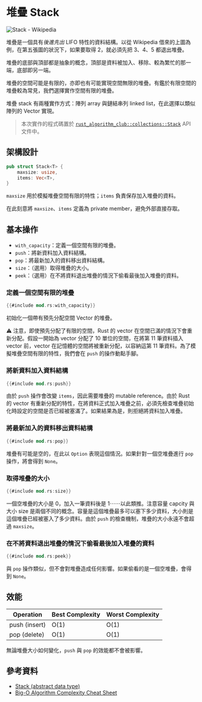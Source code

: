 # 堆疊 Stack

![Stack - Wikipedia](https://upload.wikimedia.org/wikipedia/commons/b/b4/Lifo_stack.png)

堆疊是一個具有*後進先出* LIFO 特性的資料結構。以從 Wikipedia 借來的上圖為例，在第五張圖的狀況下，如果要取得 2，就必須先把 3、4、5 都退出堆疊。

堆疊的底部與頂部都是抽象的概念，頂部是資料被加入、移除、較為繁忙的那一端，底部即另一端。

堆疊的空間可能是有限的，亦即也有可能實現空間無限的堆疊。有鑑於有限空間的堆疊較為常見，我們選擇實作空間有限的堆疊。

堆疊 stack 有兩種實作方式：陣列 array 與鏈結串列 linked list，在此選擇以類似陣列的 Vector 實現。

> 本次實作的程式碼置於 [`rust_algorithm_club::collections::Stack`][doc] API 文件中。

[doc]: /doc/rust_algorithm_club/collections/struct.Stack.html

## 架構設計

```rust
pub struct Stack<T> {
    maxsize: usize,
    items: Vec<T>,
}
```

`maxsize` 用於模擬堆疊空間有限的特性；`items` 負責保存加入堆疊的資料。

在此刻意將 `maxsize`、`items` 定義為 private member，避免外部直接存取。

## 基本操作

* `with_capacity`：定義一個空間有限的堆疊。
* `push`：將新資料加入資料結構。
* `pop`：將最新加入的資料移出資料結構。
* `size`：（選用）取得堆疊的大小。
* `peek`：（選用）在不將資料退出堆疊的情況下偷看最後加入堆疊的資料。

### 定義一個空間有限的堆疊

```rust
{{#include mod.rs:with_capacity}}
```

初始化一個帶有預先分配空間 Vector 的堆疊。

⚠ 注意，即使預先分配了有限的空間，Rust 的 vector 在空間已滿的情況下會重新分配。假設一開始為 vector 分配了 10 單位的空間，在將第 11 筆資料插入 vector 前，vector 在記憶體的空間將被重新分配，以容納這第 11 筆資料。為了模擬堆疊空間有限的特性，我們會在 `push` 的操作動點手腳。

### 將新資料加入資料結構

```rust
{{#include mod.rs:push}}
```

由於 `push` 操作會改變 `items`，因此需要堆疊的 mutable reference。由於 Rust 的 vector 有重新分配的特性，在將資料正式加入堆疊之前，必須先檢查堆疊初始化時設定的空間是否已經被塞滿了。如果結果為是，則拒絕將資料加入堆疊。

### 將最新加入的資料移出資料結構

```rust
{{#include mod.rs:pop}}
```

堆疊有可能是空的，在此以 `Option` 表現這個情況。如果針對一個空堆疊進行 `pop` 操作，將會得到 `None`。

### 取得堆疊的大小

```rust
{{#include mod.rs:size}}
```

一個空堆疊的大小是 0，加入一筆資料後是 1⋯⋯以此類推。注意容量 capcity 與大小 size 是兩個不同的概念。容量是這個堆疊最多可以塞下多少資料，大小則是這個堆疊已經被塞入了多少資料。由於 `push` 的檢查機制，堆疊的大小永遠不會超過 `maxsize`。

### 在不將資料退出堆疊的情況下偷看最後加入堆疊的資料

```rust
{{#include mod.rs:peek}}
```

與 `pop` 操作類似，但不會對堆疊造成任何影響。如果偷看的是一個空堆疊，會得到 `None`。

## 效能

| Operation | Best Complexity | Worst Complexity |
| --- | --- | --- |
| push (insert) | O(1) | O(1) |
| pop (delete) | O(1) | O(1) |

無論堆疊大小如何變化，`push` 與 `pop` 的效能都不會被影響。

## 參考資料

* [Stack (abstract data type)
](https://en.wikipedia.org/wiki/Stack_\(abstract_data_type\))
* [Big-O Algorithm Complexity Cheat Sheet](http://bigocheatsheet.com/)
